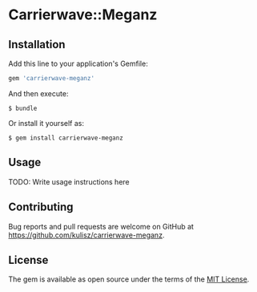 # Carrierwave::Meganz

## Installation

Add this line to your application's Gemfile:

```ruby
gem 'carrierwave-meganz'
```

And then execute:

    $ bundle

Or install it yourself as:

    $ gem install carrierwave-meganz

## Usage

TODO: Write usage instructions here

## Contributing

Bug reports and pull requests are welcome on GitHub at https://github.com/kulisz/carrierwave-meganz.

## License

The gem is available as open source under the terms of the [MIT License](http://opensource.org/licenses/MIT).
